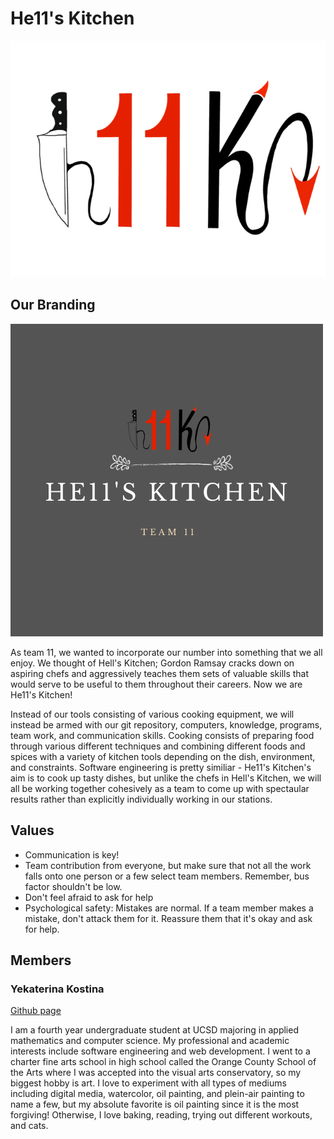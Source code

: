 # **He11's Kitchen** #

![Hell's Kitchen Logo](/admin/branding/h11klogotransparent_resize.png)

## **Our Branding** ##

![Hell's Kitchen Photo](/admin/branding/he11skitchen.png)

As team 11, we wanted to incorporate our number into something that we all enjoy. We thought of Hell's Kitchen; Gordon Ramsay cracks down on aspiring chefs and aggressively teaches them sets of valuable skills that would serve to be useful to them throughout their careers. Now we are He11's Kitchen!

Instead of our tools consisting of various cooking equipment, we will instead be armed with our git repository, computers, knowledge, programs, team work, and communication skills. Cooking consists of preparing food through various different techniques and combining different foods and spices with a variety of kitchen tools depending on the dish, environment, and constraints. Software engineering is pretty similiar - He11's Kitchen's aim is to cook up tasty dishes, but unlike the chefs in Hell's Kitchen, we will all be working together cohesively as a team to come up with spectaular results rather than explicitly individually working in our stations.  

## **Values** ##
- Communication is key!
- Team contribution from everyone, but make sure that not all the work falls onto one person or a few select team members. Remember, bus factor shouldn't be low.
- Don't feel afraid to ask for help
- Psychological safety: Mistakes are normal. If a team member makes a mistake, don't attack them for it. Reassure them that it's okay and ask for help.

## **Members** ##

### **Yekaterina Kostina** ###

[Github page](https://github.com/yekatya)

I am a fourth year undergraduate student at UCSD majoring in applied mathematics and computer science. My professional and academic interests include software engineering and web development. I went to a charter fine arts school in high school called the Orange County School of the Arts where I was accepted into the visual arts conservatory, so my biggest hobby is art. I love to experiment with all types of mediums including digital media, watercolor, oil painting, and plein-air painting to name a few, but my absolute favorite is oil painting since it is the most forgiving! Otherwise, I love baking, reading, trying out different workouts, and cats. 
